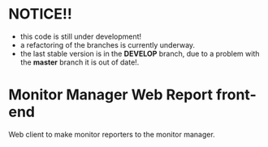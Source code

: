 # NOTICE!!
- this code is still under development!
- a refactoring of the branches is currently underway.
- the last stable version is in the __DEVELOP__ branch, due to a problem with the __master__ branch it is out of date!. 

# Monitor Manager Web Report front-end

Web client to make monitor reporters to the monitor manager.